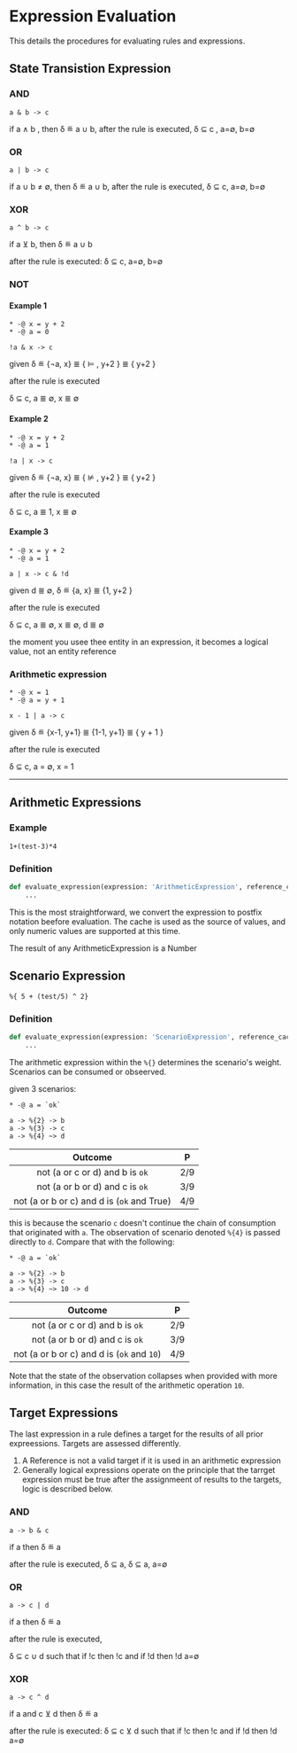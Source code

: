 # Expression Evaluation

This details the procedures for evaluating rules and expressions.

## State Transistion Expression

### AND

` a & b -> c `

if a ∧ b , then δ ≝ a ∪ b, after the rule is executed, δ ⊆ c , a=∅, b=∅

### OR

`a | b -> c`

if a ∪ b ≠ ∅, then δ ≝ a ∪ b, after the rule is executed, δ ⊆ c, a=∅, b=∅

### XOR

`a ^ b -> c`

if a ⊻ b, then δ ≝ a ∪ b

after the rule is executed: δ ⊆ c, a=∅, b=∅

### NOT

#### Example 1

```mpl
* -@ x = y + 2
* -@ a = 0

!a & x -> c

```

given δ ≝ {¬a, x} ≣ { ⊨ , y+2 } ≣ { y+2 }

after the rule is executed

δ ⊆ c, a ≣ ∅, x ≣ ∅

#### Example 2

```mpl
* -@ x = y + 2
* -@ a = 1

!a | x -> c

```

given δ ≝ {¬a, x} ≣ { ⊭ , y+2 } ≣ { y+2 }

after the rule is executed

δ ⊆ c, a ≣ 1, x ≣ ∅

#### Example 3

```mpl
* -@ x = y + 2
* -@ a = 1

a | x -> c & !d

```

given d ≣ ∅, δ ≝ {a, x} ≣ {1, y+2 }

after the rule is executed

δ ⊆ c, a ≣ ∅, x ≣ ∅, d ≣ ∅

the moment you usee thee entity in an expression, it becomes a logical value, not an entity reference



### Arithmetic expression

```mpl
* -@ x = 1
* -@ a = y + 1

x - 1 | a -> c

```

given δ ≝ {x-1, y+1} ≣ {1-1, y+1}  ≣ { y + 1 }

after the rule is executed

δ ⊆ c, a = ∅, x = 1


---
## Arithmetic Expressions

### Example

```mpl
1+(test-3)*4
```

### Definition

```python
def evaluate_expression(expression: 'ArithmeticExpression', reference_cache: 'Dict'['Reference', 'Number' | str | 'MPLEntity']) -> 'Number':
    ...
```

This is the most straightforward, we convert the expression to postfix notation beefore evaluation.  The cache is used as the source of values, and only numeric values are supported at this time.

The result  of any ArithmeticExpression is a Number

## Scenario Expression

```mpl
%{ 5 + (test/5) ^ 2}
```

### Definition

```python
def evaluate_expression(expression: 'ScenarioExpression', reference_cache: 'Dict'['Reference', 'Number' | str | 'MPLEntity']) -> 'ScenarioDescriptor':
    ...
```

The arithmetic expression within the `%{}` determines the scenario's weight. Scenarios can be consumed or obseerved.

given 3 scenarios:
```mpl
* -@ a = `ok`

a -> %{2} -> b
a -> %{3} -> c
a -> %{4} ~> d
```


|                  Outcome                   |  P  |
|:------------------------------------------:|:---:|
|     not (a or c or d) and b is `ok`        | 2/9 |
|      not (a or b or d) and c is `ok`       | 3/9 |
| not (a or b or c) and d is (`ok` and True) | 4/9 |


this is because the scenario `c` doesn't continue the chain of consumption that originated with `a`.  The observation of scenario denoted `%{4}` is passed directly to `d`.  Compare that with the following:

```mpl
* -@ a = `ok`

a -> %{2} -> b
a -> %{3} -> c
a -> %{4} ~> 10 -> d
```

|                  Outcome                   |  P  |
|:------------------------------------------:|:---:|
|      not (a or c or d) and b is `ok`       | 2/9 |
|      not (a or b or d) and c is `ok`       | 3/9 |
| not (a or b or c) and d is (`ok` and `10`) | 4/9 |


Note that the state of the observation collapses when provided with more information, in this case the result of the arithmetic operation `10`.


## Target Expressions

The last expression in a rule defines a target for the results of all  prior expreessions.  Targets are assessed differently.

1. A Reference is not a valid target if it is used in an arithmetic expression
2. Generally logical expressions operate on the principle that the tarrget expression must be true after the assignmeent of results to the targets, logic is described below.


### AND

` a -> b & c `

if a then δ ≝ a

after the rule is executed, δ ⊆ a, δ ⊆ a, a=∅

### OR

`a -> c | d`

if a then δ ≝ a 

after the rule is executed, 

δ ⊆ c ∪ d such that if !c then !c and if !d then !d
a=∅

### XOR

`a -> c ^ d`

if a and c ⊻ d then δ ≝ a

after the rule is executed: 
δ ⊆ c ⊻ d such that if !c then !c and if !d then !d
a=∅




